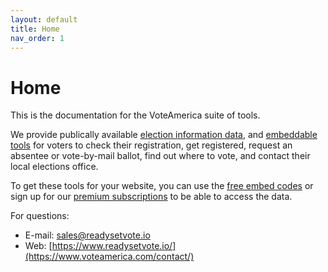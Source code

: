 ```yaml
---
layout: default
title: Home
nav_order: 1
---
```


# Home

This is the documentation for the VoteAmerica suite of tools.

We provide publically available [election information data](api/index.md), and [embeddable tools](embed/index.md) for voters to check their registration, get registered, request an absentee or vote-by-mail ballot, find out where to vote, and contact their local elections office.

To get these tools for your website, you can use the [free embed codes](embed/free.md) or sign up for our [premium subscriptions](https://www.readysetvote.io/) to be able to access the data.

For questions:

- E-mail: [sales@readysetvote.io](mailto:sales@readysetvote.io)
- Web: [https://www.readysetvote.io/](https://www.voteamerica.com/contact/)
